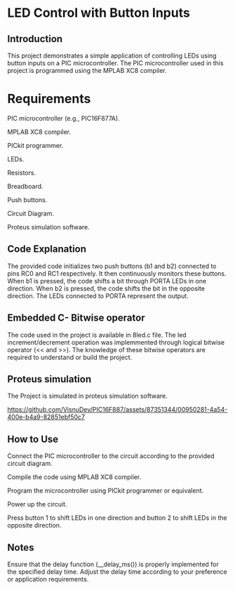 # LED Control with Button Inputs

## Introduction
This project demonstrates a simple application of controlling LEDs using button inputs on a PIC microcontroller. The PIC microcontroller used in this project is programmed using the MPLAB XC8 compiler.

# Requirements
PIC microcontroller (e.g., PIC16F877A).

MPLAB XC8 compiler.

PICkit programmer.

LEDs.

Resistors.

Breadboard.

Push buttons.

Circuit Diagram.

Proteus simulation software.


## Code Explanation
The provided code initializes two push buttons (b1 and b2) connected to pins RC0 and RC1 respectively. It then continuously monitors these buttons. When b1 is pressed, the code shifts a bit through PORTA LEDs in one direction. When b2 is pressed, the code shifts the bit in the opposite direction. The LEDs connected to PORTA represent the output.

## Embedded C- Bitwise operator

The code used in the project is available in 8led.c file. The led increment/decrement operation was implemmented through logical bitwise operator (<< and >>). The knowledge of these bitwise operators are required to understand or build the project. 

## Proteus simulation

The Project is simulated in proteus simulation software. 

https://github.com/VisnuDev/PIC16F887/assets/87351344/00950281-4a54-400e-b4a9-82851ebf50c7



## How to Use
Connect the PIC microcontroller to the circuit according to the provided circuit diagram.

Compile the code using MPLAB XC8 compiler.

Program the microcontroller using PICkit programmer or equivalent.

Power up the circuit.

Press button 1 to shift LEDs in one direction and button 2 to shift LEDs in the opposite direction.



## Notes

Ensure that the delay function (__delay_ms()) is properly implemented for the specified delay time.
Adjust the delay time according to your preference or application requirements.
